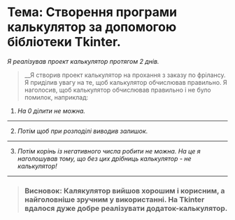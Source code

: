 # Тема: Створення програми калькулятор за допомогою бібліотеки Tkinter.

*Я реалізував проект калькулятор протягом 2 днів.*

>__Я створив проект калькулятор на прохання з заказу по фрілансу. Я приділив увагу на те, щоб калькулятор обчислював правильно. Я наголосив, щоб калькулятор обчислював правильно і не було помилок, наприклад:

1) *На 0 ділити не можна.*
___
2) *Потім щоб при розподілі виводив залишок.*
___
3) *Потім корінь із негативного числа робити не можна. На це я наголошував тому, що без цих дрібниць калькулятор - не калькулятор!*
___

>### Висновок: Калякулятор вийшов хорошим і корисним, а найголовніше зручним у використанні. На Tkinter вдалося дуже добре реалізувати додаток-калькулятор.